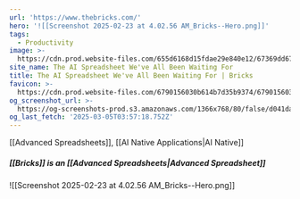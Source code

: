 ```yaml
---
url: 'https://www.thebricks.com/'
hero: '![[Screenshot 2025-02-23 at 4.02.56 AM_Bricks--Hero.png]]'
tags:
  - Productivity
image: >-
  https://cdn.prod.website-files.com/655d6168d15fdae29e840e12/67369dd67e2ef4c19599a926_Homepage%20social-share.png
site_name: The AI Spreadsheet We've All Been Waiting For
title: The AI Spreadsheet We've All Been Waiting For | Bricks
favicon: >-
  https://cdn.prod.website-files.com/6790156030b614b7d35b9374/6790156030b614b7d35b97a5_favicon.png
og_screenshot_url: >-
  https://og-screenshots-prod.s3.amazonaws.com/1366x768/80/false/d041dadf158e9f39f249eb719bab22f351a849b95695ed3211be3efde0b3a83e.jpeg
og_last_fetch: '2025-03-05T03:57:18.752Z'
---
```


[[Advanced Spreadsheets]], [[AI Native Applications|AI Native]]

##### [[Bricks]] is an [[Advanced Spreadsheets|Advanced Spreadsheet]]
![[Screenshot 2025-02-23 at 4.02.56 AM_Bricks--Hero.png]]
